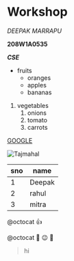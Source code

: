 # Workshop
*DEEPAK MARRAPU*

**208W1A0535**

***CSE***

* fruits
  * oranges
  * apples
  * bananas
1. vegetables
    1. onions
    2. tomato
    3. carrots
 
[GOOGLE](https://www.google.com/)

![Tajmahal](https://th-thumbnailer.cdn-si-edu.com/NaExfGA1op64-UvPUjYE5ZqCefk=/fit-in/1600x0/filters:focal(1471x1061:1472x1062)/https://tf-cmsv2-smithsonianmag-media.s3.amazonaws.com/filer/b6/30/b630b48b-7344-4661-9264-186b70531bdc/istock-478831658.jpg)

sno|name
--|--
1|Deepak
2|rahul
3|mitra

@octocat :+1:

@octocat :ghost: :wink: :anger:

> hi

